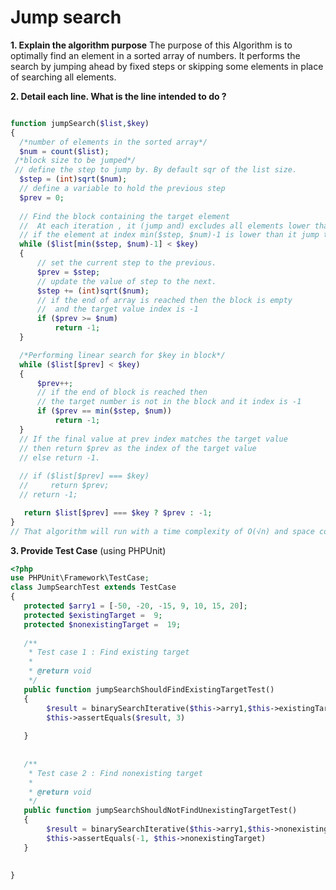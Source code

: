 # Jump search
 
**1. Explain the algorithm purpose**
The purpose of this Algorithm is to optimally find an element in a sorted array of numbers. It performs the search by jumping ahead by fixed steps or skipping some elements in place of searching all elements.
 
**2. Detail each line. What is the line intended to do ?**
 ```php {.numberLines}
 
function jumpSearch($list,$key)
{
   /*number of elements in the sorted array*/
   $num = count($list);
  /*block size to be jumped*/
  // define the step to jump by. By default sqr of the list size.
   $step = (int)sqrt($num);
   // define a variable to hold the previous step
   $prev = 0;
  
   // Find the block containing the target element
   //  At each iteration , it (jump and) excludes all elements lower than the target number. 
   // if the element at index min($step, $num)-1 is lower than it jump the next step
   while ($list[min($step, $num)-1] < $key)
   {
       // set the current step to the previous.
       $prev = $step;
       // update the value of step to the next.
       $step += (int)sqrt($num);
       // if the end of array is reached then the block is empty
       //  and the target value index is -1
       if ($prev >= $num)
           return -1;
   }
 
   /*Performing linear search for $key in block*/
   while ($list[$prev] < $key)
   {
       $prev++;
       // if the end of block is reached then
       // the target number is not in the block and it index is -1
       if ($prev == min($step, $num))
           return -1;
   }
   // If the final value at prev index matches the target value
   // then return $prev as the index of the target value
   // else return -1.
   
   // if ($list[$prev] === $key)
   //     return $prev;
   // return -1;
 
    return $list[$prev] === $key ? $prev : -1;
}
// That algorithm will run with a time complexity of O(√n) and space complexity of O(1)
```
 
 
**3. Provide Test Case** (using PHPUnit)
 
 
```php {.numberLines}
<?php
use PHPUnit\Framework\TestCase;
class JumpSearchTest extends TestCase
{
   protected $arry1 = [-50, -20, -15, 9, 10, 15, 20];
   protected $existingTarget =  9;
   protected $nonexistingTarget =  19;
 
   /**
    * Test case 1 : Find existing target
    *
    * @return void
    */
   public function jumpSearchShouldFindExistingTargetTest()
   {
        $result = binarySearchIterative($this->arry1,$this->existingTarget);
        $this->assertEquals($result, 3)
  
   }
 
 
   /**
    * Test case 2 : Find nonexisting target
    *
    * @return void
    */
   public function jumpSearchShouldNotFindUnexistingTargetTest()
   {
        $result = binarySearchIterative($this->arry1,$this->nonexistingTarget);
        $this->assertEquals(-1, $this->nonexistingTarget)
   }
 
 
}
 
```